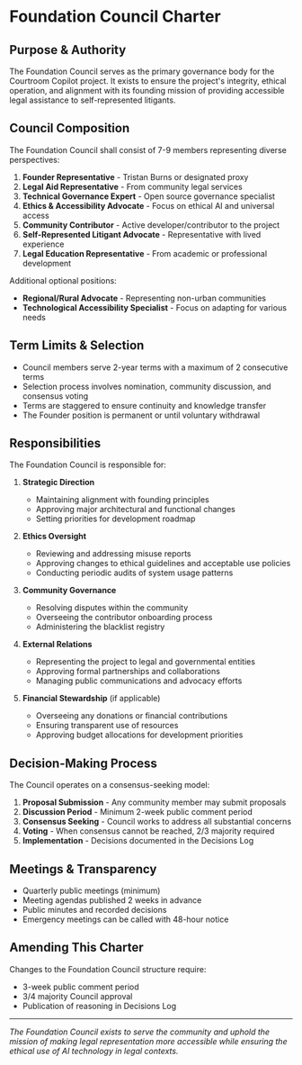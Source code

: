 # Foundation Council Charter

## Purpose & Authority

The Foundation Council serves as the primary governance body for the Courtroom Copilot project. It exists to ensure the project's integrity, ethical operation, and alignment with its founding mission of providing accessible legal assistance to self-represented litigants.

## Council Composition

The Foundation Council shall consist of 7-9 members representing diverse perspectives:

1. **Founder Representative** - Tristan Burns or designated proxy
2. **Legal Aid Representative** - From community legal services
3. **Technical Governance Expert** - Open source governance specialist
4. **Ethics & Accessibility Advocate** - Focus on ethical AI and universal access
5. **Community Contributor** - Active developer/contributor to the project
6. **Self-Represented Litigant Advocate** - Representative with lived experience
7. **Legal Education Representative** - From academic or professional development

Additional optional positions:
- **Regional/Rural Advocate** - Representing non-urban communities
- **Technological Accessibility Specialist** - Focus on adapting for various needs

## Term Limits & Selection

- Council members serve 2-year terms with a maximum of 2 consecutive terms
- Selection process involves nomination, community discussion, and consensus voting
- Terms are staggered to ensure continuity and knowledge transfer
- The Founder position is permanent or until voluntary withdrawal

## Responsibilities

The Foundation Council is responsible for:

1. **Strategic Direction**
   - Maintaining alignment with founding principles
   - Approving major architectural and functional changes
   - Setting priorities for development roadmap

2. **Ethics Oversight**
   - Reviewing and addressing misuse reports
   - Approving changes to ethical guidelines and acceptable use policies
   - Conducting periodic audits of system usage patterns

3. **Community Governance**
   - Resolving disputes within the community
   - Overseeing the contributor onboarding process
   - Administering the blacklist registry 

4. **External Relations**
   - Representing the project to legal and governmental entities
   - Approving formal partnerships and collaborations
   - Managing public communications and advocacy efforts

5. **Financial Stewardship** (if applicable)
   - Overseeing any donations or financial contributions
   - Ensuring transparent use of resources
   - Approving budget allocations for development priorities

## Decision-Making Process

The Council operates on a consensus-seeking model:

1. **Proposal Submission** - Any community member may submit proposals
2. **Discussion Period** - Minimum 2-week public comment period
3. **Consensus Seeking** - Council works to address all substantial concerns
4. **Voting** - When consensus cannot be reached, 2/3 majority required
5. **Implementation** - Decisions documented in the Decisions Log

## Meetings & Transparency

- Quarterly public meetings (minimum)
- Meeting agendas published 2 weeks in advance
- Public minutes and recorded decisions
- Emergency meetings can be called with 48-hour notice

## Amending This Charter

Changes to the Foundation Council structure require:
- 3-week public comment period
- 3/4 majority Council approval
- Publication of reasoning in Decisions Log

---

*The Foundation Council exists to serve the community and uphold the mission of making legal representation more accessible while ensuring the ethical use of AI technology in legal contexts.*
